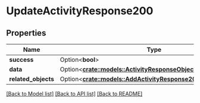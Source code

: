 # UpdateActivityResponse200

## Properties

Name | Type | Description | Notes
------------ | ------------- | ------------- | -------------
**success** | Option<**bool**> |  | [optional]
**data** | Option<[**crate::models::ActivityResponseObject**](activityResponseObject.md)> |  | [optional]
**related_objects** | Option<[**crate::models::AddActivityResponse200RelatedObjects**](addActivityResponse200_related_objects.md)> |  | [optional]

[[Back to Model list]](../README.md#documentation-for-models) [[Back to API list]](../README.md#documentation-for-api-endpoints) [[Back to README]](../README.md)


